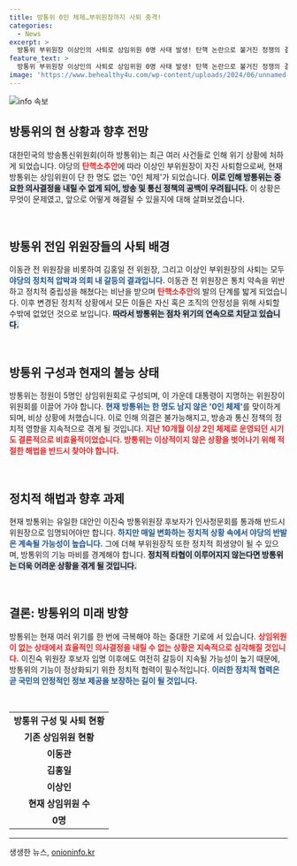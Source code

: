 ```yaml
---
title: 방통위 0인 체제…부위원장까지 사퇴 충격!
categories:
  - News
excerpt: >
  방통위 부위원장 이상인의 사퇴로 상임위원 0명 사태 발생! 탄핵 논란으로 불거진 정쟁의 결말은? 방송통신위원회의 미래는 암담함 속에 갈등이 점점 심화되고 있습니다. 클릭하여 상세한 상황을 확인해보세요!
feature_text: >
  방통위 부위원장 이상인의 사퇴로 상임위원 0명 사태 발생! 탄핵 논란으로 불거진 정쟁의 결말은? 방송통신위원회의 미래는 암담함 속에 갈등이 점점 심화되고 있습니다. 클릭하여 상세한 상황을 확인해보세요!
image: 'https://www.behealthy4u.com/wp-content/uploads/2024/06/unnamed-file.png'
---
```


<p><img src="https://www.behealthy4u.com/wp-content/uploads/2024/06/unnamed-file.png" alt="info 속보" /></p>

<h2 data-ke-size="size26">방통위의 현 상황과 향후 전망</h2>

<p data-ke-size="size16">대한민국의 방송통신위원회(이하 방통위)는 최근 여러 사건들로 인해 위기 상황에 처하게 되었습니다. 야당의 <b><span style="color: #ee2323;">탄핵소추안</span></b>에 따라 이상인 부위원장이 자진 사퇴함으로써, 현재 방통위는 상임위원이 단 한 명도 없는 '0인 체제'가 되었습니다. <b><span style="background-color: #21538527;">이로 인해 방통위는 중요한 의사결정을 내릴 수 없게 되어, 방송 및 통신 정책의 공백이 우려됩니다.</span></b> 이 상황은 무엇이 문제였고, 앞으로 어떻게 해결될 수 있을지에 대해 살펴보겠습니다.</p>

<p data-ke-size="size16">&nbsp;</p>

<h2 data-ke-size="size26">방통위 전임 위원장들의 사퇴 배경</h2>

<p data-ke-size="size16">이동관 전 위원장을 비롯하여 김홍일 전 위원장, 그리고 이상인 부위원장의 사퇴는 모두 <b><span style="color: #1a5490;">야당의 정치적 압박과 의회 내 갈등의 결과입니다.</span></b> 이동관 전 위원장은 통치 약속을 위반하고 정치적 중립성을 해쳤다는 비난을 받으며 <b><span style="color: #ee2323;">탄핵소추안</span></b>의 발의 단계를 밟게 되었습니다. 이후 변경된 정치적 상황에서 모든 이들은 자신 혹은 조직의 안정성을 위해 사퇴할 수밖에 없었던 것으로 보입니다. <b><span style="background-color: #21538527;">따라서 방통위는 점차 위기의 연속으로 치닫고 있습니다.</span></b></p>

<p data-ke-size="size16">&nbsp;</p>

<h2 data-ke-size="size26">방통위 구성과 현재의 불능 상태</h2>

<p data-ke-size="size16">방통위는 정원이 5명인 상임위원회로 구성되며, 이 가운데 대통령이 지명하는 위원장이 위원회를 이끌어 가야 합니다. <b><span style="color: #1a5490;">현재 방통위는 한 명도 남지 않은 '0인 체제'</span></b>를 맞이하게 되며, 비상 상황에 처했습니다. 이로 인해 의결은 불가능해지고, 방송과 통신 정책의 정치적 영향을 지속적으로 겪게 될 것입니다. <b><span style="color: #ee2323;">지난 10개월 이상 2인 체제로 운영되던 시기도 결론적으로 비효율적이었습니다. 방통위는 이상적이지 않은 상황을 벗어나기 위해 적절한 해법을 반드시 찾아야 합니다.</span></b></p>

<p data-ke-size="size16">&nbsp;</p>

<h2 data-ke-size="size26">정치적 해법과 향후 과제</h2>

<p data-ke-size="size16">현재 방통위는 유일한 대안인 이진숙 방통위원장 후보자가 인사청문회를 통과해 반드시 위원장으로 임명되어야만 합니다. <b><span style="color: #1a5490;">하지만 매일 변화하는 정치적 상황 속에서 야당의 반발은 계속될 가능성이 높습니다.</span></b> 그에 더해 부위원장직 또한 정치적 희생양이 될 수 있으며, 방통위의 기능 마비를 경계해야 합니다. <b><span style="background-color: #21538527;">정치적 타협이 이루어지지 않는다면 방통위는 더욱 어려운 상황을 겪게 될 것입니다.</span></b></p>

<p data-ke-size="size16">&nbsp;</p>

<h2 data-ke-size="size26">결론: 방통위의 미래 방향</h2>

<p data-ke-size="size16">방통위는 현재 여러 위기를 한 번에 극복해야 하는 중대한 기로에 서 있습니다. <b><span style="color: #ee2323;">상임위원이 없는 상태에서 효율적인 의사결정을 내릴 수 없는 상황은 지속적으로 심각해질 것입니다.</span></b> 이진숙 위원장 후보자 임명 이후에도 여전히 갈등이 지속될 가능성이 높기 때문에, 방통위의 기능이 정상화되기 위한 정치적 협력이 필수적입니다. <b><span style="color: #1a5490;">이러한 정치적 협력은 곧 국민의 안정적인 정보 제공을 보장하는 길이 될 것입니다.</span></b></p>

<p data-ke-size="size16">&nbsp;</p>

<table>
    <tr>
        <td style="text-align: center; height: 17px;"><b>방통위 구성 및 사퇴 현황</b></td>
    </tr>
    <tr>
        <td style="text-align: center; height: 17px;"><b>기존 상임위원 현황</b></td>
    </tr>
    <tr>
        <td style="text-align: center; height: 17px;"><b>이동관</b></td>
    </tr>
    <tr>
        <td style="text-align: center; height: 17px;"><b>김홍일</b></td>
    </tr>
    <tr>
        <td style="text-align: center; height: 17px;"><b>이상인</b></td>
    </tr>
    <tr>
        <td style="text-align: center; height: 17px;"><b>현재 상임위원 수</b></td>
    </tr>
    <tr>
        <td style="text-align: center; height: 17px;"><b>0명</b></td>
    </tr>
</table>

<hr />
생생한 뉴스, <a href="https://onioninfo.kr" rel="dofollow">onioninfo.kr</a>


